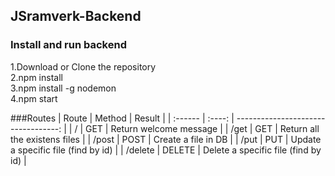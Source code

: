 ## JSramverk-Backend

### Install and run backend

1.Download or Clone the repository  
2.npm install  
3.npm install -g nodemon  
4.npm start

###Routes
| Route | Method | Result |
| :------ | :----: | ----------------------------------: |
| / | GET | Return welcome message |
| /get | GET | Return all the existens files |
| /post | POST | Create a file in DB |
| /put | PUT | Update a specific file (find by id) |
| /delete | DELETE | Delete a specific file (find by id) |
